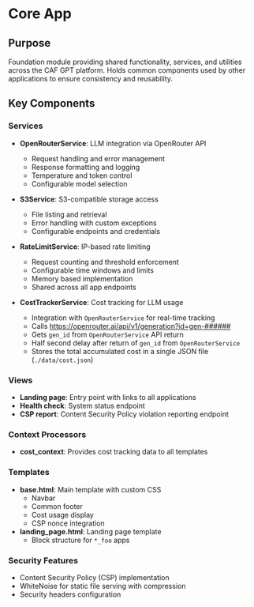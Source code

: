 # Core App

## Purpose
Foundation module providing shared functionality, services, and utilities across the CAF GPT platform.
Holds common components used by other applications to ensure consistency and reusability.

## Key Components

### Services
- **OpenRouterService**: LLM integration via OpenRouter API
  - Request handling and error management
  - Response formatting and logging
  - Temperature and token control
  - Configurable model selection

- **S3Service**: S3-compatible storage access
  - File listing and retrieval
  - Error handling with custom exceptions
  - Configurable endpoints and credentials

- **RateLimitService**: IP-based rate limiting
  - Request counting and threshold enforcement
  - Configurable time windows and limits
  - Memory based implementation
  - Shared across all app endpoints

- **CostTrackerService**: Cost tracking for LLM usage
  - Integration with `OpenRouterService` for real-time tracking
  - Calls https://openrouter.ai/api/v1/generation?id=gen-######
  - Gets `gen_id` from `OpenRouterService` API return
  - Half second delay after return of `gen_id` from `OpenRouterService`
  - Stores the total accumulated cost in a single JSON file (`./data/cost.json`)

### Views
- **Landing page**: Entry point with links to all applications
- **Health check**: System status endpoint
- **CSP report**: Content Security Policy violation reporting endpoint

### Context Processors
- **cost_context**: Provides cost tracking data to all templates

### Templates
- **base.html**: Main template with custom CSS
  - Navbar
  - Common footer
  - Cost usage display
  - CSP nonce integration
- **landing_page.html**: Landing page template
  - Block structure for `*_foo` apps

### Security Features
- Content Security Policy (CSP) implementation
- WhiteNoise for static file serving with compression
- Security headers configuration

